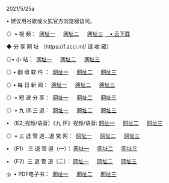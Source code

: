 <p>2021/5/25a
<p>• 建议用谷歌或火狐官方浏览器访问。
<p>◎  • 视 频： 
<a href="http://hbd.shirokuriwaki.com/" target="_blank">网址一</a> 　 
<a href="http://hdh.shirokuriwaki.com/" target="_blank">网址二</a> 　 
<a href="http://hzz.shirokuriwaki.com/b.html" target="_blank">网址三</a>
<a href="https://yadi.sk/d/d0sUeAOpal3njw" target="_blank">　• 云下载 </a></p>
<p>◆ 分 享 网 址 <a href="http://hzz.shirokuriwaki.com/a.html"></a>（https://f.acci.ml/ 请 收 藏） </p>

<p>◎•  小 站：  
<a href="http://hbd.shirokuriwaki.com/f.html" target="_blank">网址一</a> 　 
<a href="http://hdh.shirokuriwaki.com/h.html" target="_blank">网址二</a> 　 
<a href="http://hzz.shirokuriwaki.com/k/" target="_blank">网址三</a></p><p>

<p>◎  • 翻 墙 软 件 ：  
<a href="http://hbd.shirokuriwaki.com/ff/" target="_blank">网址一</a> 　 
<a href="http://hdh.shirokuriwaki.com/s/read/a1_nd.html" target="_blank">网址二</a> 　 
<a href="http://hzz.shirokuriwaki.com/ff/index.html" target="_blank">网址三</a></p>
<p>◎  • 每 日 新 闻：  
<a href="http://hbd.shirokuriwaki.com/day/" target="_blank">网址一</a> 　 
<a href="http://hdh.shirokuriwaki.com/day/" target="_blank">网址二</a> 　 
<a href="http://hzz.shirokuriwaki.com/day/index.html" target="_blank">网址三</a></p>
<p>◎   • 短 波 分 享：  
<a href="http://hbd.shirokuriwaki.com/h/" target="_blank">网址一</a> 　 
<a href="http://hdh.shirokuriwaki.com/h/" target="_blank">网址二</a> 　 
<a href="http://hzz.shirokuriwaki.com/h/index.html" target="_blank">网址三</a></p>
<p>◎   • 九 评.三 退：  
<a href="http://hbd.shirokuriwaki.com/t/" target="_blank">网址一</a> 　 
<a href="http://hdh.shirokuriwaki.com/v2/index.html" target="_blank">网址二</a> 　 
<a href="http://hzz.shirokuriwaki.com/tt/index.html" target="_blank">网址三</a> 　</p>
<p>  • （E2_视频/语音）《九 评》视频/语音: 
<a href="http://hbd.shirokuriwaki.com/7738.html" target="_blank">网址一</a> 　 
<a href="http://hdh.shirokuriwaki.com/7614.html" target="_blank">网址二</a> 　 
<a href="http://hzz.shirokuriwaki.com/7633.html" target="_blank">网址三</a></p>
<p>◎   • 三 退 管 道...退 党 网：  
<a href="http://hbd.shirokuriwaki.com/go/td1.html" target="_blank">网址一</a> 　 
<a href="http://hdh.shirokuriwaki.com/go/td2.html" target="_blank">网址二</a> 　 
<a href="http://hzz.shirokuriwaki.com/go/td3.html" target="_blank">网址三</a></p>
<p>  • （F1） 三 退 管 道（一）： 
<a href="http://hbd.shirokuriwaki.com/dd/" target="_blank">网址一</a> 　 
<a href="http://hdh.shirokuriwaki.com/s/read/a1_tdx.html" target="_blank">网址二</a> 　 
<a href="http://hzz.shirokuriwaki.com/dd/" target="_blank">网址三</a></p>
<p>  • （F2）三 退 管 道（二）： 
<a href="http://hdh.shirokuriwaki.com/d/" target="_blank">网址一</a> 　 
<a href="http://hbd.shirokuriwaki.com/d/index.html" target="_blank">网址二</a> 　 
<a href="http://hzz.shirokuriwaki.com/d/" target="_blank">网址三</a></p>
<p>◎   • PDF电子书：  
<a href="http://hbd.shirokuriwaki.com/p/" target="_blank">网址一</a> 　 
<a href="http://hdh.shirokuriwaki.com/p/index.html" target="_blank">网址二</a> 　 
<a href="http://hzz.shirokuriwaki.com/p/" target="_blank">网址三</a></p>
